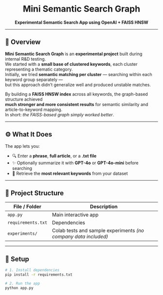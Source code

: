 <p align="center">
  <h1 align="center">Mini Semantic Search Graph</h1>
  <p align="center"><b>Experimental Semantic Search App using OpenAI + FAISS HNSW</b></p>
</p>

---

## 🧠 Overview

**Mini Semantic Search Graph** is an **experimental project** built during internal R&D testing.  
We started with a **small base of clustered keywords**, each cluster representing a thematic category.  
Initially, we tried **semantic matching per cluster** — searching within each keyword group separately —  
but this approach didn’t generalize well and produced unstable matches.  

By building a **FAISS HNSW index** across all keywords, the graph-based structure achieved  
**much stronger and more consistent results** for semantic similarity and article-to-keyword mapping.  
In short: *the FAISS-based graph simply worked better*.

---

## ⚙️ What It Does

The app lets you:
- 🔍 Enter a **phrase**, **full article**, or a **.txt file**
- ✨ Optionally summarize it with **GPT-4o** or **GPT-4o-mini** before searching
- 🧾 Retrieve the **most relevant keywords** from your dataset

---

## 📁 Project Structure

| File / Folder | Description |
|----------------|-------------|
| `app.py` | Main interactive app |
| `requirements.txt` | Dependencies |
| `experiments/` | Colab tests and sample experiments *(no company data included)* |

---

## 🚀 Setup

```bash
# 1. Install dependencies
pip install -r requirements.txt

# 2. Run the app
python app.py
